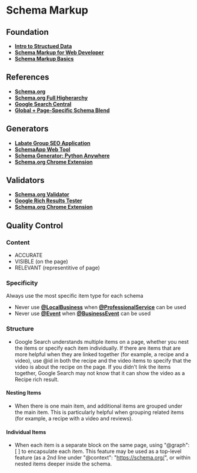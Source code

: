 # Schema Markup

## Foundation
* **[Intro to Structued Data](https://developers.google.com/search/docs/advanced/structured-data/intro-structured-data)**
* **[Schema Markup for Web Developer](https://labate.io/blog/schema-markup-for-website-developers)**
* **[Schema Markup Basics](https://labate.io/blog/what-is-schema-markup-the-basics)**

## References
* **[Schema.org](https://schema.org)**
* **[Schema.org Full Higherarchy](https://schema.org/docs/full.html)**
* **[Google Search Central](https://search.google.com/search-console?lfhs=2)**
* **[Global + Page-Specific Schema Blend](https://labate.io/blog/global-and-page-specific-schema-markup-in-1-script-how)**

## Generators
* **[Labate Group SEO Application](https://labate.io/applications/schema)**
* **[SchemaApp Web Tool](https://www.schemaapp.com/tools/jsonld-schema-generator/)**
* **[Schema Generator: Python Anywhere](https://schema.pythonanywhere.com)**
* **[Schema.org Chrome Extension](https://chrome.google.com/webstore/detail/schema-builder-tester-for)**

## Validators
* **[Schema.org Validator](https://validator.schema.org)**
* **[Google Rich Results Tester](https://search.google.com/test/rich-results)**
* **[Schema.org Chrome Extension](https://chrome.google.com/webstore/detail/schema-builder-tester-for)**

## Quality Control
### Content
- ACCURATE
- VISIBLE (on the page)
- RELEVANT (representitive of page)

### Specificity
Always use the most specific item type for each schema
* Never use **[@LocalBusiness](https://schema.org/LocalBusiness)** when **[@ProfessionalService](https://schema.org/ProfessionalSerivce)** can be used
* Never use **[@Event](https://schema.org/Event)** when **[@BusinessEvent](https://schema.org/BusinessEvent)** can be used

### Structure
* Google Search understands multiple items on a page, whether you nest the items or specify each item individually. If there are items that are more helpful when they are linked together (for example, a recipe and a video), use @id in both the recipe and the video items to specify that the video is about the recipe on the page. If you didn't link the items together, Google Search may not know that it can show the video as a Recipe rich result.

#### Nesting Items
* When there is one main item, and additional items are grouped under the main item. This is particularly helpful when grouping related items (for example, a recipe with a video and reviews).

#### Individual Items
* When each item is a separate block on the same page, using "@graph": [ ] to encapsulate each item. This feature may be used as a top-level feature (as a 2nd line under "@context": "https://schema.org/", or within nested items deeper inside the schema.







